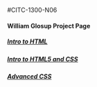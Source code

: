 #CITC-1300-N06
<h4>William Glosup Project Page</h4>
<h5><a href="intro_to_html/index.html">Intro to HTML</a></h5>
<h5><a href="HTML5_Intro_CSS">Intro to HTML5 and CSS</a></h5>
<h5><a href="advanced_css">Advanced CSS</a></h5>
